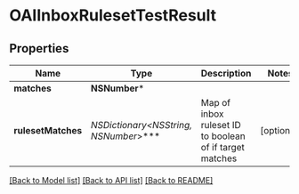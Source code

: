 # OAIInboxRulesetTestResult

## Properties
Name | Type | Description | Notes
------------ | ------------- | ------------- | -------------
**matches** | **NSNumber*** |  | 
**rulesetMatches** | **NSDictionary&lt;NSString*, NSNumber*&gt;*** | Map of inbox ruleset ID to boolean of if target matches | [optional] 

[[Back to Model list]](../README#documentation-for-models) [[Back to API list]](../README#documentation-for-api-endpoints) [[Back to README]](../README)


